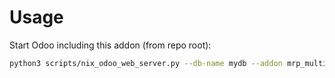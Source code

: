 # Usage

Start Odoo including this addon (from repo root):

```bash
python3 scripts/nix_odoo_web_server.py --db-name mydb --addon mrp_multi_level_estimate
```
